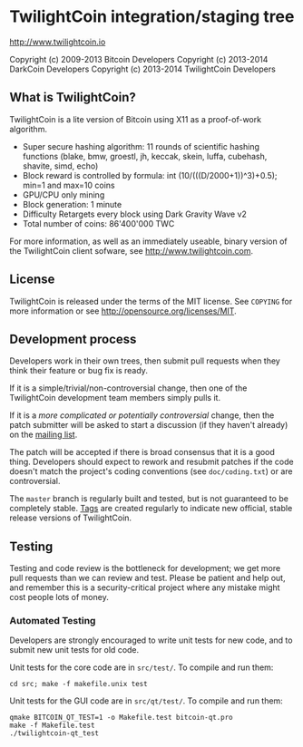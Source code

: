 TwilightCoin integration/staging tree
================================

http://www.twilightcoin.io

Copyright (c) 2009-2013 Bitcoin Developers
Copyright (c) 2013-2014 DarkCoin Developers
Copyright (c) 2013-2014 TwilightCoin Developers

What is TwilightCoin?
----------------

TwilightCoin is a lite version of Bitcoin using X11 as a proof-of-work algorithm.
 - Super secure hashing algorithm: 11 rounds of scientific hashing functions (blake, bmw, groestl, jh, keccak, skein, luffa, cubehash, shavite, simd, echo)
 - Block reward is controlled by formula: int (10/(((D/2000+1))^3)+0.5); min=1 and max=10 coins
 - GPU/CPU only mining
 - Block generation: 1 minute
 - Difficulty Retargets every block using Dark Gravity Wave v2
 - Total number of coins: 86'400'000 TWC

For more information, as well as an immediately useable, binary version of
the TwilightCoin client sofware, see http://www.twilightcoin.com.

License
-------

TwilightCoin is released under the terms of the MIT license. See `COPYING` for more
information or see http://opensource.org/licenses/MIT.

Development process
-------------------

Developers work in their own trees, then submit pull requests when they think
their feature or bug fix is ready.

If it is a simple/trivial/non-controversial change, then one of the TwilightCoin
development team members simply pulls it.

If it is a *more complicated or potentially controversial* change, then the patch
submitter will be asked to start a discussion (if they haven't already) on the
[mailing list](http://sourceforge.net/mailarchive/forum.php?forum_name=bitcoin-development).

The patch will be accepted if there is broad consensus that it is a good thing.
Developers should expect to rework and resubmit patches if the code doesn't
match the project's coding conventions (see `doc/coding.txt`) or are
controversial.

The `master` branch is regularly built and tested, but is not guaranteed to be
completely stable. [Tags](https://github.com/bitcoin/bitcoin/tags) are created
regularly to indicate new official, stable release versions of TwilightCoin.

Testing
-------

Testing and code review is the bottleneck for development; we get more pull
requests than we can review and test. Please be patient and help out, and
remember this is a security-critical project where any mistake might cost people
lots of money.

### Automated Testing

Developers are strongly encouraged to write unit tests for new code, and to
submit new unit tests for old code.

Unit tests for the core code are in `src/test/`. To compile and run them:

    cd src; make -f makefile.unix test

Unit tests for the GUI code are in `src/qt/test/`. To compile and run them:

    qmake BITCOIN_QT_TEST=1 -o Makefile.test bitcoin-qt.pro
    make -f Makefile.test
    ./twilightcoin-qt_test


